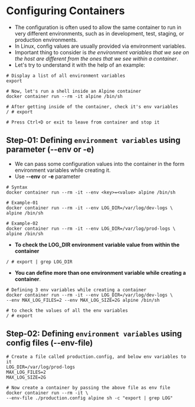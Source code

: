 # Configuring Containers

- The configuration is often used to allow the same container to run in very different environments, such as in development, test, staging, or production environments.
- In Linux, config values are usually provided via environment variables.
- Important thing to consider is _the environment variables that we see on the host are different from the ones that we see within a container_.
- Let's try to understand it with the help of an example:

```
# Display a list of all environment variables
export

# Now, let's run a shell inside an Alpine container
docker container run --rm -it alpine /bin/sh

# After getting inside of the container, check it's env variables
/ # export

# Press Ctrl+D or exit to leave from container and stop it

```

## Step-01: Defining `environment variables` using parameter (--env or -e)

- We can pass some configuration values into the container in the form environment variables while creating it.
- Use **--env** or **-e** parameter

```
# Syntax
docker container run --rm -it --env <key>=<value> alpine /bin/sh

# Example-01
docker container run --rm -it --env LOG_DIR=/var/log/dev-logs \
alpine /bin/sh

# Example-02
docker container run --rm -it --env LOG_DIR=/var/log/prod-logs \
alpine /bin/sh

```

- **To check the LOG_DIR environment variable value from within the container**

```
/ # export | grep LOG_DIR

```

- **You can define more than one environment variable while creating a container**.

```
# Defining 3 env variables while creating a container
docker container run --rm -it --env LOG_DIR=/var/log/dev-logs \
--env MAX_LOG_FILES=2 --env MAX_LOG_SIZE=2G alpine /bin/sh

# to check the values of all the env variables
/ # export
```

## Step-02: Defining `environment variables` using config files (--env-file)

```
# Create a file called production.config, and below env variables to it
LOG_DIR=/var/log/prod-logs
MAX_LOG_FILES=2
MAX_LOG_SIZE=2G

# Now create a container by passing the above file as env file
docker container run --rm -it \
--env-file ./production.config alpine sh -c "export | grep LOG"
```
